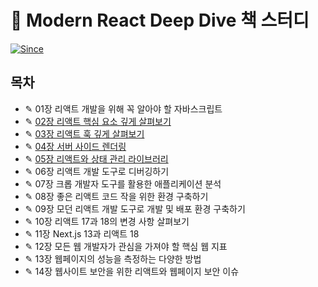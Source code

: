 # 📖 Modern React Deep Dive 책 스터디

[![Since](https://img.shields.io/badge/since-23.12.20-6A5ACD.svg?&edge_flat=false)](https://github.com/yeonju0110/typescript-study)

## 목차

- ✎ 01장 리액트 개발을 위해 꼭 알아야 할 자바스크립트
- ✎ [02장 리액트 핵심 요소 깊게 살펴보기](/modern-react-deep-dive/02-리액트-핵심-요소-깊게-살펴보기/)
- ✎ [03장 리액트 훅 깊게 살펴보기](/modern-react-deep-dive/03-리액트-훅-깊게-살펴보기/)
- ✎ [04장 서버 사이드 렌더링](/modern-react-deep-dive/04-서버-사이드-렌더링/)
- ✎ [05장 리액트와 상태 관리 라이브러리](/modern-react-deep-dive/05-리액트와-상태-관리-라이브러리/)
- ✎ 06장 리액트 개발 도구로 디버깅하기
- ✎ 07장 크롭 개발자 도구를 활용한 애플리케이션 분석
- ✎ 08장 좋은 리액트 코드 작을 위한 환경 구축하기
- ✎ 09장 모던 리액트 개발 도구로 개발 및 배포 환경 구축하기
- ✎ 10장 리액트 17과 18의 변경 사항 살펴보기
- ✎ 11장 Next.js 13과 리액트 18
- ✎ 12장 모든 웹 개발자가 관심을 가져야 할 핵심 웹 지표
- ✎ 13장 웹페이지의 성능을 측정하는 다양한 방법
- ✎ 14장 웹사이트 보안을 위한 리액트와 웹페이지 보안 이슈
